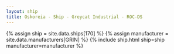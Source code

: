 ```yaml
---
layout: ship
title: Oskoreia - Ship - Greycat Industrial - ROC-DS
---
```

{% assign ship = site.data.ships[170] %}
{% assign manufacturer = site.data.manufacturers[GRIN] %}
{% include ship.html ship=ship manufacturer=manufacturer %}
